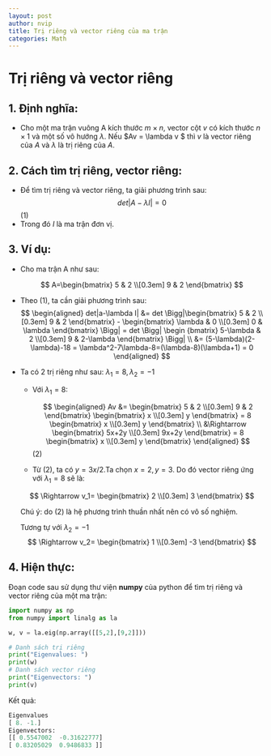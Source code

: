 ```yaml
---
layout: post
author: nvip
title: Trị riêng và vector riêng của ma trận
categories: Math
---
```


# Trị riêng và vector riêng

## **1. Định nghĩa:**
- 
  Cho một ma trận vuông A kích thước $m \times n$, vector cột $v$ có kích thước $n\times1$ và một số vô hướng $\lambda$. Nếu $Av = \lambda v $ thì $v$ là vector riêng của $A$ và $\lambda$ là trị riêng của $A$.

## **2. Cách tìm trị riêng, vector riêng:**
  - Để tìm trị riêng và vector riêng, ta giải phương trình sau:
      $$det |A-\lambda I| = 0$$ (1)
  - Trong đó $I$ là ma trận đơn vị.

## **3. Ví dụ:**
  - Cho ma trận A như sau:
  
    $$
    A=\begin{bmatrix} 5 & 2 \\[0.3em] 9 & 2 \end{bmatrix}
    $$
    
  - Theo (1), ta cần giải phương trình sau:
    $$
    \begin{aligned} det|a-\lambda I| &= det \Bigg|\begin{bmatrix} 5 & 2 \\[0.3em] 9 & 2 \end{bmatrix} - \begin{bmatrix} \lambda & 0 \\[0.3em] 0 & \lambda \end{bmatrix} \Bigg| = det \Bigg| \begin      {bmatrix} 5-\lambda & 2 \\[0.3em] 9 & 2-\lambda \end{bmatrix} \Bigg| \\ &= (5-\lambda)(2-\lambda)-18 = \lambda^2-7\lambda-8=(\lambda-8)(\lambda+1) = 0 \end{aligned}
    $$
  - Ta có 2 trị riêng như sau: $\lambda_1=8,\lambda_2=-1$
    - Với $\lambda_1=8$:
  
        $$
        \begin{aligned} Av &= \begin{bmatrix} 5 & 2 \\[0.3em] 9 & 2 \end{bmatrix} \begin{bmatrix} x \\[0.3em] y \end{bmatrix} = 8 \begin{bmatrix} x \\[0.3em] y \end{bmatrix} \\ &\Rightarrow \begin{bmatrix} 5x+2y \\[0.3em] 9x+2y \end{bmatrix} = 8 \begin{bmatrix} x \\[0.3em] y \end{bmatrix} \end{aligned}
        $$ (2)
    - Từ (2), ta có $y=3x/2$.Ta chọn $x=2,y=3$. Do đó vector riêng ứng với $\lambda_1=8$ sẽ là:

    $$
    \Rightarrow v_1= \begin{bmatrix} 2 \\[0.3em] 3 \end{bmatrix}
    $$

    Chú ý: do (2) là hệ phương trình thuần nhất nên có vô số nghiệm.

    Tương tự với $\lambda_2=-1$
    $$
    \Rightarrow v_2= \begin{bmatrix} 1 \\[0.3em] -3 \end{bmatrix}
    $$

## **4. Hiện thực:**

Đoạn code sau sử dụng thư viện **numpy** của python để tìm trị riêng và vector riêng của một ma trận:

```python
import numpy as np
from numpy import linalg as la

w, v = la.eig(np.array([[5,2],[9,2]]))

# Danh sách trị riêng
print("Eigenvalues: ")
print(w)
# Danh sách vector riêng
print("Eigenvectors: ")
print(v)
```
Kết quả:

```python
Eigenvalues
[ 8. -1.]
Eigenvectors:
[[ 0.5547002  -0.31622777]
[ 0.83205029  0.9486833 ]]
```